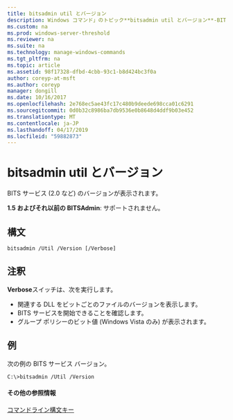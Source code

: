 ```yaml
---
title: bitsadmin util とバージョン
description: Windows コマンド」のトピック**bitsadmin util とバージョン**-BITS サービスのバージョンが表示されます。
ms.custom: na
ms.prod: windows-server-threshold
ms.reviewer: na
ms.suite: na
ms.technology: manage-windows-commands
ms.tgt_pltfrm: na
ms.topic: article
ms.assetid: 98f17328-dfbd-4cbb-93c1-b8d424bc3f0a
author: coreyp-at-msft
ms.author: coreyp
manager: dongill
ms.date: 10/16/2017
ms.openlocfilehash: 2e768ec5ae43fc17c480b9deede698cca01c6291
ms.sourcegitcommit: 0d0b32c8986ba7db9536e0b8648d4ddf9b03e452
ms.translationtype: MT
ms.contentlocale: ja-JP
ms.lasthandoff: 04/17/2019
ms.locfileid: "59882873"
---
```

# <a name="bitsadmin-util-and-version"></a>bitsadmin util とバージョン

BITS サービス (2.0 など) のバージョンが表示されます。

**1.5 およびそれ以前の BITSAdmin**: サポートされません。

## <a name="syntax"></a>構文

```
bitsadmin /Util /Version [/Verbose]
```

## <a name="remarks"></a>注釈

**Verbose**スイッチは、次を実行します。
-   関連する DLL をビットごとのファイルのバージョンを表示します。
-   BITS サービスを開始できることを確認します。
-   グループ ポリシーのビット値 (Windows Vista のみ) が表示されます。

## <a name="BKMK_examples"></a>例

次の例の BITS サービス バージョン。
```
C:\>bitsadmin /Util /Version
```

#### <a name="additional-references"></a>その他の参照情報

[コマンドライン構文キー](command-line-syntax-key.md)